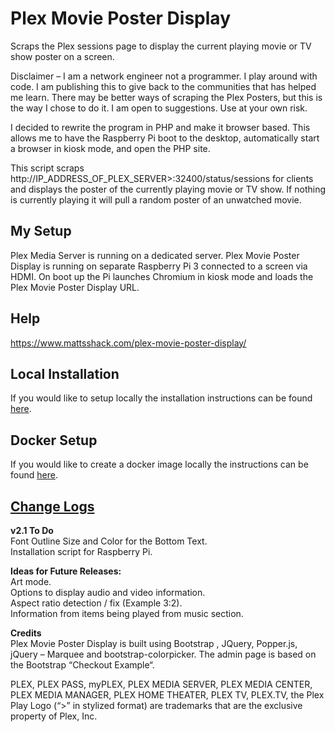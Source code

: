# Plex Movie Poster Display
Scraps the Plex sessions page to display the current playing movie or TV show poster on a screen.

Disclaimer – I am a network engineer not a programmer. I play around with code. I am publishing this to give back to the communities that has helped me learn. There may be better ways of scraping the Plex Posters, but this is the way I chose to do it. I am open to suggestions. Use at your own risk.

I decided to rewrite the program in PHP and make it browser based. This allows me to have the Raspberry Pi boot to the desktop, automatically start a browser in kiosk mode, and open the PHP site.

This script scraps http://IP_ADDRESS_OF_PLEX_SERVER>:32400/status/sessions for clients and displays the poster of the currently playing movie or TV show. If nothing is currently playing it will pull a random poster of an unwatched movie.

## My Setup
Plex Media Server is running on a dedicated server.
Plex Movie Poster Display is running on separate Raspberry Pi 3 connected to a screen via HDMI. On boot up the Pi launches Chromium in kiosk mode and loads the Plex Movie Poster Display URL.

## Help
https://www.mattsshack.com/plex-movie-poster-display/

## Local Installation
If you would like to setup locally the installation instructions can be found [here](documentation/Setup_local.md).

## Docker Setup
If you would like to create a docker image locally the instructions can be found [here](documentation/Setup_docker.md).

## [Change Logs](documentation/ChangeLogs.md)

**v2.1 To Do**\
Font Outline Size and Color for the Bottom Text.\
Installation script for Raspberry Pi.

**Ideas for Future Releases:**\
Art mode.\
Options to display audio and video information.\
Aspect ratio detection / fix (Example 3:2).\
Information from items being played from music section.

**Credits**\
Plex Movie Poster Display is built using Bootstrap , JQuery, Popper.js, jQuery – Marquee and bootstrap-colorpicker. The admin page is based on the Bootstrap “Checkout Example“.

PLEX, PLEX PASS, myPLEX, PLEX MEDIA SERVER, PLEX MEDIA CENTER, PLEX MEDIA MANAGER, PLEX HOME THEATER, PLEX TV, PLEX.TV, the Plex Play Logo (“>” in stylized format) are trademarks that are the exclusive property of Plex, Inc.
